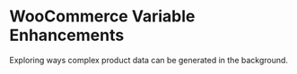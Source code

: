 # WooCommerce Variable Enhancements

Exploring ways complex product data can be generated in the background.
